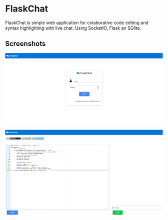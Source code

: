 # FlaskChat


FlaskChat is simple web application for colaborative code editing and syntax highlighting with live chat. Using SocketIO, Flask an SQlite.  



## Screenshots

![main](Screenshot_1.png)

![editor](Screenshot_3.png)


